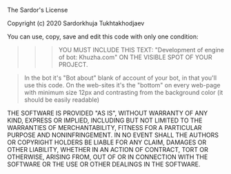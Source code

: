 The Sardor's License

Copyright (c) 2020 Sardorkhuja Tukhtakhodjaev



You can use, copy, save and edit this code with only one condition: 

>>> YOU MUST INCLUDE THIS TEXT: "Development of engine of bot: Khuzha.com" ON THE VISIBLE SPOT OF YOUR PROJECT.

>In the bot it's "Bot about" blank of account of your bot, in that you'll use this code.
>On the web-sites it's the "bottom" on every web-page with minimum size 12px and contrasting from the background color (it should be easily readable)



THE SOFTWARE IS PROVIDED "AS IS", WITHOUT WARRANTY OF ANY KIND, EXPRESS OR IMPLIED, INCLUDING BUT NOT LIMITED TO THE WARRANTIES OF MERCHANTABILITY, FITNESS FOR A PARTICULAR PURPOSE AND NONINFRINGEMENT. IN NO EVENT SHALL THE AUTHORS OR COPYRIGHT HOLDERS BE LIABLE FOR ANY CLAIM, DAMAGES OR OTHER LIABILITY, WHETHER IN AN ACTION OF CONTRACT, TORT OR OTHERWISE, ARISING FROM, OUT OF OR IN CONNECTION WITH THE SOFTWARE OR THE USE OR OTHER DEALINGS IN THE SOFTWARE.